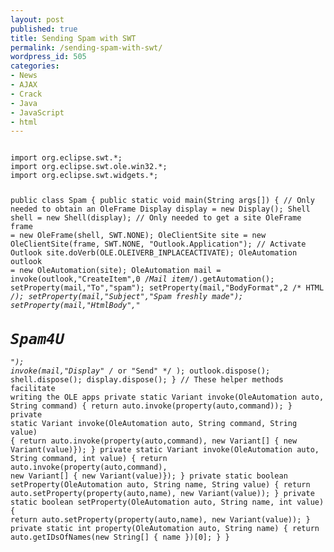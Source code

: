```yaml
---
layout: post
published: true
title: Sending Spam with SWT
permalink: /sending-spam-with-swt/
wordpress_id: 505
categories:
- News
- AJAX
- Crack
- Java
- JavaScript
- html
---
```



<code lang='Java'>
import org.eclipse.swt.*;
import org.eclipse.swt.ole.win32.*;
import org.eclipse.swt.widgets.*;
 
public class Spam {
  public static void main(String args[]) {
    // Only needed to obtain an OleFrame
    Display display = new Display();
    Shell shell = new Shell(display);
    // Only needed to get a site
    OleFrame frame = new OleFrame(shell, SWT.NONE);
    OleClientSite site = new OleClientSite(frame, SWT.NONE, "Outlook.Application");
    // Activate Outlook
    site.doVerb(OLE.OLEIVERB_INPLACEACTIVATE);
    OleAutomation outlook = new OleAutomation(site);
    OleAutomation mail = invoke(outlook,"CreateItem",0 /*Mail item*/).getAutomation();
    setProperty(mail,"To","spam");
    setProperty(mail,"BodyFormat",2 /* HTML */);
    setProperty(mail,"Subject","Spam freshly made");
    setProperty(mail,"HtmlBody","<html><h1>Spam4U</h1></html>");
    invoke(mail,"Display" /* or "Send" */ );
    outlook.dispose();
    shell.dispose();
    display.dispose();
  }
  // These helper methods facilitate writing the OLE apps
  private static Variant invoke(OleAutomation auto, String command) {
    return auto.invoke(property(auto,command));
  }
  private static Variant invoke(OleAutomation auto, String command, String value) {
    return auto.invoke(property(auto,command), 
      new Variant[] { new Variant(value)});
  }
  private static Variant invoke(OleAutomation auto, String command, int value) {
    return auto.invoke(property(auto,command), 
      new Variant[] { new Variant(value)});
  }
  private static boolean setProperty(OleAutomation auto, String name, String value) {
    return auto.setProperty(property(auto,name), new Variant(value));
  }
  private static boolean setProperty(OleAutomation auto, String name, int value) {
    return auto.setProperty(property(auto,name), new Variant(value));
  }
  private static int property(OleAutomation auto, String name) {
    return auto.getIDsOfNames(new String[] { name })[0];
  }
}

```
